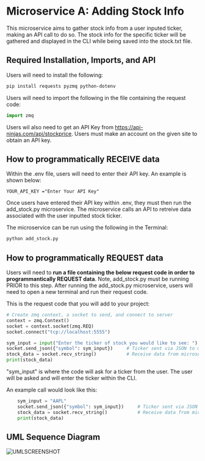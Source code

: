 # Microservice A: Adding Stock Info
This microservice aims to gather stock info from a user inputed ticker, making an API call to do so. The stock info for the specific ticker will be gathered
and displayed in the CLI while being saved into the stock.txt file.

## Required Installation, Imports, and API

Users will need to install the following:

```bash
pip install requests pyzmq python-dotenv
```

Users will need to import the following in the file containing the request code:

```python
import zmq
```

Users wil also need to get an API Key from https://api-ninjas.com/api/stockprice. Users must make an account on the given site to obtain an API key.

## How to programmatically RECEIVE data

Within the .env file, users will need to enter their API key. An example is shown below:

```.env
YOUR_API_KEY ="Enter Your API Key"
```

Once users have entered their API key within .env, they must then run the add_stock.py microservice. The microservice calls an API to retreive data associated with the user inputted stock ticker.

The microservice can be run using the following in the Terminal:
```bash
python add_stock.py
```

## How to programmatically REQUEST data

Users will need to **run a file containing the below request code in order to programmantically REQUEST data**. Note, add_stock.py must be running PRIOR to this step. After running the add_stock.py microservice, users will need to open a new terminal and run their request code.

This is the request code that you will add to your project:

```python
# Create zmq context, a socket to send, and connect to server
context = zmq.Context()
socket = context.socket(zmq.REQ)
socket.connect("tcp://localhost:5555")

sym_input = input("Enter the ticker of stock you would like to see: ")                    
socket.send_json({"symbol": sym_input})     # Ticker sent via JSON to microservice
stock_data = socket.recv_string()           # Receive data from microservice
print(stock_data)
```
"sym_input" is where the code will ask for a ticker from the user. The user will be asked and will enter the ticker within the CLI.

An example call would look like this:

```python
    sym_input = "AAPL"                  
    socket.send_json({"symbol": sym_input})     # Ticker sent via JSON to microservice
    stock_data = socket.recv_string()           # Receive data from microservice
    print(stock_data)
```

## UML Sequence Diagram 

![UMLSCREENSHOT](https://github.com/user-attachments/assets/c63edd2c-2c98-4cf2-9139-83d40292ce13)

